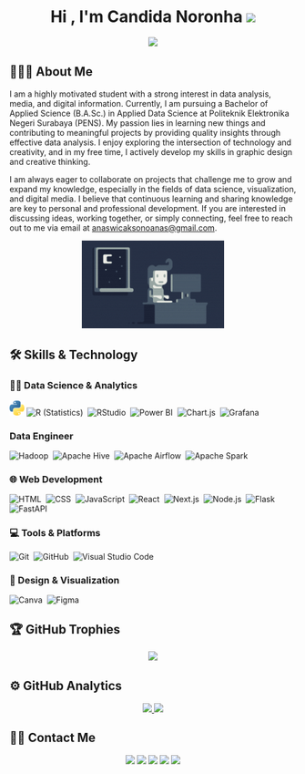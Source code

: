 <h1 align="center">Hi , I'm Candida Noronha <img src="https://media.giphy.com/media/hvRJCLFzcasrR4ia7z/giphy.gif" width="35"></h1>
<p align="center">
 <a href="https://github.com/DenverCoder1/readme-typing-svg"><img src="https://readme-typing-svg.herokuapp.com?lines=Full-Stack+Web+Developer;Data%20Sciences%20|%20AI%20|%20ML%20Enthusiast;Graphic%20Designer;PENS... JOSSS!!!&center=true&width=500&height=50&font=georgia"></a>
</p>

## 👨🏻‍💻 About Me

I am a highly motivated student with a strong interest in data analysis, media, and digital information. Currently, I am pursuing a Bachelor of Applied Science (B.A.Sc.) in Applied Data Science at Politeknik Elektronika Negeri Surabaya (PENS). My passion lies in learning new things and contributing to meaningful projects by providing quality insights through effective data analysis. I enjoy exploring the intersection of technology and creativity, and in my free time, I actively develop my skills in graphic design and creative thinking.

I am always eager to collaborate on projects that challenge me to grow and expand my knowledge, especially in the fields of data science, visualization, and digital media. I believe that continuous learning and sharing knowledge are key to personal and professional development. If you are interested in discussing ideas, working together, or simply connecting, feel free to reach out to me via email at anaswicaksonoanas@gmail.com.


<p align="center">
  <img alt="Night Coding" src="https://raw.githubusercontent.com/AVS1508/AVS1508/master/assets/Night-Coding.gif" width="250"/>
</p>

## 🛠 Skills & Technology

### 🧑‍🔬 Data Science & Analytics
<code><a href="https://github.com/danielex1999" target="_blank"><img src="assets/Python_logo_(icon_only).svg"	width="26px" alt="pyton"></a></code>
![R (Statistics)](https://img.shields.io/badge/-R-276DC3?style=flat&logo=R&logoColor=white)&nbsp;
![RStudio](https://img.shields.io/badge/-RStudio-75AADB?style=flat&logo=rstudio&logoColor=white)&nbsp;
![Power BI](https://img.shields.io/badge/-Power%20BI-F2C811?style=flat&logo=powerbi&logoColor=white)&nbsp;
![Chart.js](https://img.shields.io/badge/-Chart.js-FF6384?style=flat&logo=chartdotjs&logoColor=white)&nbsp;
![Grafana](https://img.shields.io/badge/-Grafana-F46800?style=flat&logo=grafana&logoColor=white)&nbsp;

### Data Engineer
![Hadoop](https://img.shields.io/badge/-Hadoop-66CCFF?style=flat&logo=apachehadoop&logoColor=white)&nbsp;
![Apache Hive](https://img.shields.io/badge/-Apache%20Hive-FDEE21?style=flat&logo=apachehive&logoColor=black)&nbsp;
![Apache Airflow](https://img.shields.io/badge/-Apache%20Airflow-017CEE?style=flat&logo=apacheairflow&logoColor=white)&nbsp;
![Apache Spark](https://img.shields.io/badge/-Apache%20Spark-E25A1C?style=flat&logo=apachespark&logoColor=white)&nbsp;

### 🌐 Web Development
![HTML](https://img.shields.io/badge/-HTML-E34F26?style=flat&logo=HTML5&logoColor=white)&nbsp;
![CSS](https://img.shields.io/badge/-CSS-1572B6?style=flat&logo=CSS3&logoColor=white)&nbsp;
![JavaScript](https://img.shields.io/badge/-JavaScript-F7DF1E?style=flat&logo=javascript&logoColor=323330)&nbsp;
![React](https://img.shields.io/badge/-React-61DAFB?style=flat&logo=react&logoColor=20232A)&nbsp;
![Next.js](https://img.shields.io/badge/-Next.js-000000?style=flat&logo=next.js&logoColor=white)&nbsp;
![Node.js](https://img.shields.io/badge/-Node.js-339933?style=flat&logo=node.js&logoColor=white)&nbsp;
![Flask](https://img.shields.io/badge/-Flask-000000?style=flat&logo=flask&logoColor=white)&nbsp;
![FastAPI](https://img.shields.io/badge/-FastAPI-009688?style=flat&logo=fastapi&logoColor=white)&nbsp;

### 💻 Tools & Platforms
![Git](https://img.shields.io/badge/-Git-F05032?style=flat&logo=git&logoColor=white)&nbsp;
![GitHub](https://img.shields.io/badge/-GitHub-181717?style=flat&logo=github&logoColor=white)&nbsp;
![Visual Studio Code](https://img.shields.io/badge/-VS%20Code-007ACC?style=flat&logo=visual-studio-code&logoColor=white)&nbsp;

### 🎨 Design & Visualization
![Canva](https://img.shields.io/badge/-Canva-00C4CC?style=flat&logo=canva&logoColor=white)&nbsp;
![Figma](https://img.shields.io/badge/-Figma-E34F26?style=flat&logo=figma&logoColor=white)&nbsp;

## 🏆 GitHub Trophies
<p align="center">
<a href="https://github.com/ryo-ma/github-profile-trophy">
<img src="https://github-profile-trophy.vercel.app/?username=nasswcksn&theme=algolia&column=7"/>
</a>
</p>

## ⚙️ GitHub Analytics
<p align="center">
<a href="https://github.com/nasswcksn">
<img height="180em" src="https://github-readme-stats-eight-theta.vercel.app/api?username=nasswcksn&show_icons=true&theme=algolia&include_all_commits=true&count_private=true"/>
<img height="180em" src="https://github-readme-stats-eight-theta.vercel.app/api/top-langs/?username=nasswcksn&layout=compact&langs_count=8&theme=algolia"/>
</a>
</p>

## 🤝🏻 Contact Me
<p align="center">
<a href="mailto:anaswicaksonoanas@gmail.com"><img src="https://img.shields.io/badge/-anaswicaksonoanas@gmail.com-D14836?style=flat&logo=Gmail&logoColor=white"/></a>
<a href="https://www.linkedin.com/in/anas-wicaksono-690ba2365"><img src="https://img.shields.io/badge/-Anas%20Wicaksono-0077B5?style=flat&logo=Linkedin&logoColor=white"/></a>
<a href="https://instagram.com/nasswcksn"><img src="https://img.shields.io/badge/-@nasswcksn-E4405F?style=flat&logo=Instagram&logoColor=white"/></a>
<a href="https://wa.me/6281235618385"><img src="https://img.shields.io/badge/-Contact%20Me-25D366?style=flat&logo=WhatsApp&logoColor=white"/></a>
<a href="https://www.tiktok.com/@taskresek03"><img src="https://img.shields.io/badge/-@taskresek03-000000?style=flat&logo=TikTok&logoColor=white"/></a>
</p>
